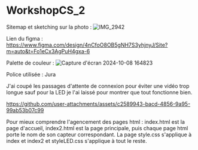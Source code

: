 # WorkshopCS_2
Sitemap et sketching sur la photo :
![IMG_2942](https://github.com/user-attachments/assets/25f7ac93-588e-490c-8e0f-4221b6cf75e5)


Lien du figma :
https://www.figma.com/design/4nCfoO8OB5gNH7S3yhjnyJ/Site?m=auto&t=Fo1eCx3AgPuH4gxa-6

Palette de couleur :
![Capture d'écran 2024-10-08 164823](https://github.com/user-attachments/assets/6e976c9c-9049-412b-bc07-5068dbb4366f)

Police utilisée : Jura

J'ai coupé les passages d'attente de connexion pour éviter une vidéo trop longue sauf pour la LED je l'ai laissé pour montrer que tout fonctionne bien. 

https://github.com/user-attachments/assets/c2589943-bacd-4856-9a95-99ab53b07c99

Pour mieux comprendre l'agencement des pages html : index.html est la page d'accueil, index2.html est la page principale, puis chaque page html porte le nom de son capteur correspondant. La page style.css s'applique à index et index2 et styleLED.css s'applique à tout le reste.
